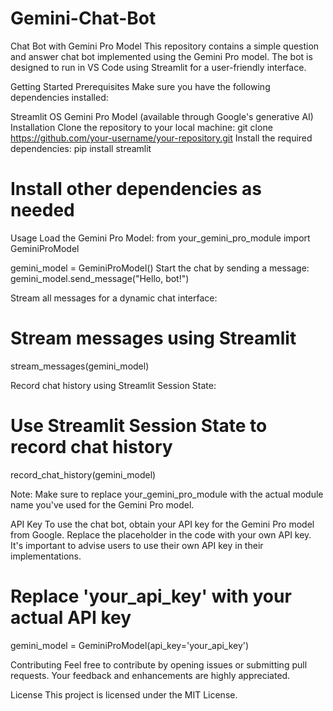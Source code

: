 # Gemini-Chat-Bot
Chat Bot with Gemini Pro Model
This repository contains a simple question and answer chat bot implemented using the Gemini Pro model. The bot is designed to run in VS Code using Streamlit for a user-friendly interface.

Getting Started
Prerequisites
Make sure you have the following dependencies installed:

Streamlit
OS
Gemini Pro Model (available through Google's generative AI)
Installation
Clone the repository to your local machine:
git clone https://github.com/your-username/your-repository.git
Install the required dependencies:
pip install streamlit
# Install other dependencies as needed
Usage
Load the Gemini Pro Model:
from your_gemini_pro_module import GeminiProModel

gemini_model = GeminiProModel()
Start the chat by sending a message:
gemini_model.send_message("Hello, bot!")

Stream all messages for a dynamic chat interface:
# Stream messages using Streamlit
stream_messages(gemini_model)

Record chat history using Streamlit Session State:
# Use Streamlit Session State to record chat history
record_chat_history(gemini_model)

Note: Make sure to replace your_gemini_pro_module with the actual module name you've used for the Gemini Pro model.

API Key
To use the chat bot, obtain your API key for the Gemini Pro model from Google. Replace the placeholder in the code with your own API key. It's important to advise users to use their own API key in their implementations.
# Replace 'your_api_key' with your actual API key
gemini_model = GeminiProModel(api_key='your_api_key')

Contributing
Feel free to contribute by opening issues or submitting pull requests. Your feedback and enhancements are highly appreciated.

License
This project is licensed under the MIT License.
